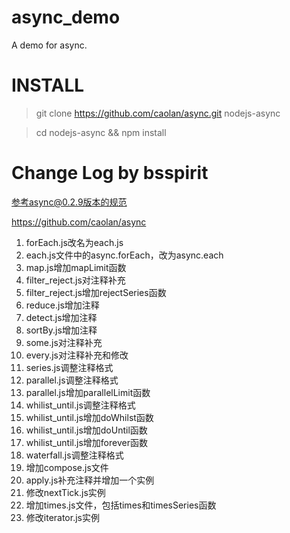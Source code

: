 async_demo
==========

A demo for async.

INSTALL
===========================

> git clone https://github.com/caolan/async.git nodejs-async

> cd  nodejs-async && npm install

Change Log by bsspirit
===================================

参考async@0.2.9版本的规范

https://github.com/caolan/async

1. forEach.js改名为each.js
2. each.js文件中的async.forEach，改为async.each
3. map.js增加mapLimit函数
4. filter_reject.js对注释补充
5. filter_reject.js增加rejectSeries函数
6. reduce.js增加注释
7. detect.js增加注释
8. sortBy.js增加注释
9. some.js对注释补充
10. every.js对注释补充和修改
11. series.js调整注释格式
12. parallel.js调整注释格式
13. parallel.js增加parallelLimit函数
14. whilist_until.js调整注释格式
15. whilist_until.js增加doWhilst函数
16. whilist_until.js增加doUntil函数
17. whilist_until.js增加forever函数
18. waterfall.js调整注释格式
19. 增加compose.js文件
20. apply.js补充注释并增加一个实例
21. 修改nextTick.js实例
22. 增加times.js文件，包括times和timesSeries函数
23. 修改iterator.js实例


